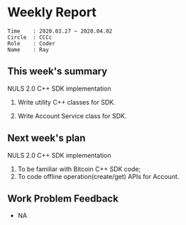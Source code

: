 # Weekly Report 
```
Time    : 2020.03.27 ~ 2020.04.02
Circle  : CCCc
Role    : Coder
Name    : Ray
```
## This week's summary

NULS 2.0 C++ SDK implementation

1. Write utility C++ classes for SDK.

2. Write Account Service class for SDK.

## Next week's plan

NULS 2.0 C++ SDK implementation

1. To be familiar with Bitcoin C++ SDK code;
2. To code offline operation(create/get) APIs for Account.

## Work Problem Feedback

- NA
